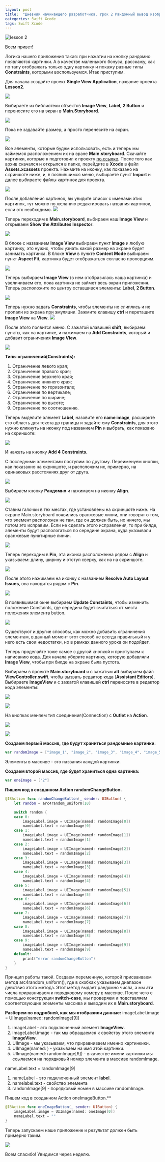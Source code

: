 ```yaml
---
layout: post
title:  "Дневник начинающего разработчика. Урок 2 Рандомный вывод изображений в Imageview."
categories: Swift Xcode
tags: Swift Xcode
---
```


![lesson 2](http://s017.radikal.ru/i407/1610/35/e37c09f4842e.jpg)

Всем привет!

Логика нашего приложения такая: при нажатии на кнопку рандомно появляются картинки.
А в качестве маленького бонуса, расскажу, как по тапу отображать только одну картинку и покажу
разные типы **Constraints**, которыми воспользуемся. Итак приступим. 

Для начала создайте проект **Single View Application**, название проекта **Lesson2**.

![](http://s020.radikal.ru/i719/1610/a3/1af61f9d58db.jpg)

Выбираете из библиотеки объектов **Image View**, **Label**, **2 Button** и переносите его на экран
в **Main.Storyboard**.

![](http://i069.radikal.ru/1610/26/3295cdfcdcc7.jpg)

Пока не задавайте размер,  а просто перенесите  на экран.

![](http://s017.radikal.ru/i420/1610/7e/911e7d732d63.jpg)

Все элементы, которые будем использовать, есть и теперь мы займемся расположением их на эране
**Main.storyboard**. Скачайте картинки, которые я подготовил к проекту 
[по ссылке](https://cloud.mail.ru/public/9TjA/gKekxZCTe). После того как
архив скачался и открылся в папке, перейдите в **Xcode** в файл **Assets.xcassets** проекта. Нажмите
на иконку, как показано на скриншоте ниже, и, в появившимся меню, выбираете пункт **Import** и далее
выбираете файлы картинок для проекта.

![](http://s017.radikal.ru/i419/1610/b2/c411ce91b8ce.jpg)

После добавления картинок, вы увидите список с именами этих картинок, тут можно по желанию
редактировать названия картинок, если это необходимо.
![](http://s019.radikal.ru/i604/1610/c6/c1694ba40912.jpg)

Теперь переходим в **Main.storyboard**,  выбираем наш **Image View** и открываем
**Show the Attributes Inspector**.

![](http://s015.radikal.ru/i331/1610/0b/ca182a283e08.jpg)

В блоке с названием **Image View** выбираем пункт **Image** и любую картинку, это нужно, чтобы
узнать какой размер на экране будет занимать картинка. В блоке **View**  в пункте **Content Mode**
выбираем пункт **Aspect Fit**, картинка будет отображаться согласно пропорциям.

![](http://i062.radikal.ru/1610/5a/251b360fe470.jpg)

Теперь выбираем **Image View** (в нем отобразилась наша картинка) и увеличиваем его, пока картинка
не займет весь экран приложения. Теперь расположите по центру оставшився элементы: **Label**,
**2 Button**.

![](http://s017.radikal.ru/i402/1610/79/9d30c4012471.jpg)

Теперь нужно задать **Constraints**, чтобы элементы не слиплись и не пропали из экрана
при эмуляции. Зажмите клавишу **ctrl** и перетащите **Image View** на **View**.
![](http://i042.radikal.ru/1610/af/cd72b17fe236.jpg)

После этого появится меню. С зажатой клавишей **shift**, выбираем пункты, как на картинке, и нажимаем
на **Add Constraints**, который и добавит ограничения **Image View**.

![](http://s019.radikal.ru/i610/1610/39/4c30684dee85.jpg)

**Типы ограничений(Constraints):**

1. Ограничение левого края;
2. Ограничение правого края;
3. Ограничение верхнего края;
4. Ограничение нижнего края;
5. Ограничение по горизонтале;
6. Ограничение по вертикале;
7. Ограничение по ширине;
8. Ограничение по высоте;
9. Ограничение по соотношению.

Теперь выделите элемент **Label**, назовите его **name image**,  расширьте его область для текста
до границы и задайте ему **Constraints**, для
этого нужно кликнуть на иконку под названием **Pin** и выбрать, как показано на скриншоте:

![](http://s018.radikal.ru/i508/1610/4a/771ecf0ae152.jpg)

И нажать на кнопку **Add 4 Constraints**.

С последними элементами поступим по другому. Переименуем кнопки, как показанно на
скриншоте, и расположим их, примерно, на одинаковых расстояниях друг от друга.

![](http://s017.radikal.ru/i402/1610/79/9d30c4012471.jpg)

Выбираем кнопку **Рандомно** и нажимаем на иконку **Align**.

![](http://s017.radikal.ru/i425/1610/fa/d21e23372fb5.jpg)

Ставим галочки в тех местах, где установлены на скриншоте ниже. На экране Main.storyboard 
появились оранжевые линии, они говорят о том, что элемент расположен не там, где он должен 
быть, но ничего, мы потом это исправим. Если не сделать этого исправления, то при билде, 
элементы будут распологаться по середине экрана, куда указывали оранжевые пунктирные линии.

![](http://s019.radikal.ru/i605/1610/b1/d5c64b93bcb6.jpg)

Теперь переходим в **Pin**, эта иконка расположенна рядом с **Align** и указываем: длину, ширину
и отступ сверху, как на на скриншоте.

![](http://s018.radikal.ru/i504/1610/2d/079e39b35f48.jpg)

После этого нажимаем на иконку с названием **Resolve Auto Layout Issues**, она находится рядом
с **Pin**.

![](http://s16.radikal.ru/i191/1610/29/fc9a22a4a6f6.jpg)

В появившимся окне выбираем **Update Constaints**, чтобы изменить положение Constaints, где 
середина будет считаться от места положения элемента button. 

![](http://s017.radikal.ru/i440/1610/4c/43eaf968d035.jpg)

Существуют и другие способы, как можно добавить ограничения элементам, в данный момент этот
способ не всегда правильный и у него есть свои недостатки, но в рамках данного урока он подойдет.

Теперь проделайте тоже самое с другой кнопкой и приступаем к написанию кода. Для начала
уберите картинку, которую добавляли **Image View**, чтобы при билде на экране была пустота.

Выбираем в проекте **Main.storyboard** и с зажатым **alt** выбираем файл **ViewController.swift**,
чтобы вызвать редактор кода (**Assistant Editors**). Выбираете **ImageView** и с зажатой 
клавишей **ctrl** переносите в редактор кода элементы:

![](http://s018.radikal.ru/i501/1610/5a/5af487030384.jpg)

![](http://s020.radikal.ru/i712/1610/e1/b4e42a6e8f99.jpg)

На кнопках меняем тип соединения(Connection) с **Outlet** на **Action**.

![](http://s017.radikal.ru/i444/1610/e0/8b1c94ae4028.jpg)

![](http://s018.radikal.ru/i516/1610/4e/3800664ba76f.jpg)

**Создаем  первый массив, где будут храниться рандомные картинки:**

```swift
var randomImage = ["image_1", "image_2", "image_3", "image_4", "image_5", "image_6", "image_7", "image_8", "image_9", "image_10"]
```

Элементы в массиве - это названия каждой картинки.

**Создаем второй массив, где будет храниться одна картинка:**

```swift
var oneImage = ["2"]
```

**Пишем код в созданном Action randomChangeButton.**

```swift
@IBAction func randomChangeButton(_ sender: UIButton) {
    let random = arc4random_uniform(10)

    switch random {
    case 0:
        imageLabel.image = UIImage(named: randomImage[0])
        nameLabel.text = randomImage[0]
    case 1:
        imageLabel.image = UIImage(named: randomImage[1])
        nameLabel.text = randomImage[1]
    case 2:
        imageLabel.image = UIImage(named: randomImage[2])
        nameLabel.text = randomImage[2]
    case 3:
        imageLabel.image = UIImage(named: randomImage[3])
        nameLabel.text = randomImage[3]
    case 4:
        imageLabel.image = UIImage(named: randomImage[4])
        nameLabel.text = randomImage[4]
    case 5:
        imageLabel.image = UIImage(named: randomImage[5])
        nameLabel.text = randomImage[5]
    case 6:
        imageLabel.image = UIImage(named: randomImage[6])
        nameLabel.text = randomImage[6]
    case 7:
        imageLabel.image = UIImage(named: randomImage[7])
        nameLabel.text = randomImage[7]
    case 8:
        imageLabel.image = UIImage(named: randomImage[8])
        nameLabel.text = randomImage[8]
    case 9:
        imageLabel.image = UIImage(named: randomImage[9])
        nameLabel.text = randomImage[9]
    default:
        print("error randomChangeButton")
    }
}
```

Принцип работы такой. Создаем переменную, которой присваиваем метод arc4random_uniform(),
где в скобках указываем диапазон действия этого метода. Этот метод выдает рандомно числа,
а мы эти числа приравниваем к порядковому номеру в массиве. После чего с помощью конструкции
**switch-case**, мы проверяем и подставляем соответсвующие элементы массива и выводим их
в **Main.storyboard**.

**Разберем по подробней, как мы отобразили данные:**
imageLabel.image = UIImage(named: randomImage[9])

1. imageLabel - это подключенный элемент **ImageView**.
2. imageLabel.image - так мы обращаемся к свойству  этого элемента **ImageView**.
3. UIImage - мы указываем, что приравниваем именно картинкики.
4. UIImage(named: ) - указываем на имя этой картинки.
5. UIImage(named: randomImage[9]) - в качестве имени картинки мы ссылаемся на порядковый номер элемента в массиве randomImage.

nameLabel.text = randomImage[9]

1. nameLabel  - это подключенный элемент **label**.
2. namelabel.text - свойство элемента
3. randomImage[9] - порядковый номен в массиве randomImage.

Пишем код в созданном Action oneImageButton.**

```swift
@IBAction func oneImageButton(_ sender: UIButton) {
    imageLabel.image = UIImage(named: oneImage[0])
    nameLabel.text = ""
}
```

Теперь запускаем наше приложение и результат должен быть примерно таким.

![](http://s011.radikal.ru/i318/1610/c8/5b8e2ab9c804.gif)

Всем спасибо! Увидимся через неделю.
